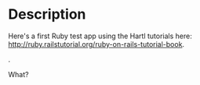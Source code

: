 # Description

Here's a first Ruby test app using the Hartl tutorials here: http://ruby.railstutorial.org/ruby-on-rails-tutorial-book.

.

What?
